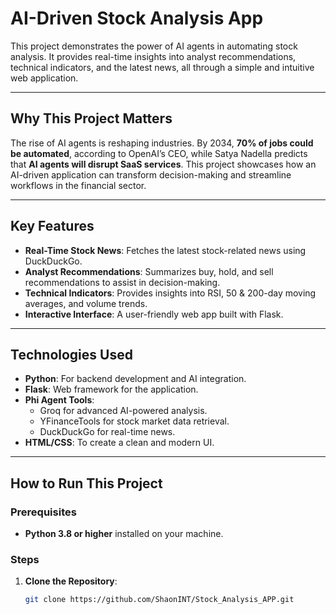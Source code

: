# AI-Driven Stock Analysis App

This project demonstrates the power of AI agents in automating stock analysis. It provides real-time insights into analyst recommendations, technical indicators, and the latest news, all through a simple and intuitive web application.

---

## Why This Project Matters

The rise of AI agents is reshaping industries. By 2034, **70% of jobs could be automated**, according to OpenAI’s CEO, while Satya Nadella predicts that **AI agents will disrupt SaaS services**. This project showcases how an AI-driven application can transform decision-making and streamline workflows in the financial sector.

---

## Key Features
- **Real-Time Stock News**: Fetches the latest stock-related news using DuckDuckGo.
- **Analyst Recommendations**: Summarizes buy, hold, and sell recommendations to assist in decision-making.
- **Technical Indicators**: Provides insights into RSI, 50 & 200-day moving averages, and volume trends.
- **Interactive Interface**: A user-friendly web app built with Flask.

---

## Technologies Used
- **Python**: For backend development and AI integration.
- **Flask**: Web framework for the application.
- **Phi Agent Tools**:
  - Groq for advanced AI-powered analysis.
  - YFinanceTools for stock market data retrieval.
  - DuckDuckGo for real-time news.
- **HTML/CSS**: To create a clean and modern UI.

---

## How to Run This Project
### Prerequisites
- **Python 3.8 or higher** installed on your machine.

### Steps
1. **Clone the Repository**:
   ```bash
   git clone https://github.com/ShaonINT/Stock_Analysis_APP.git
